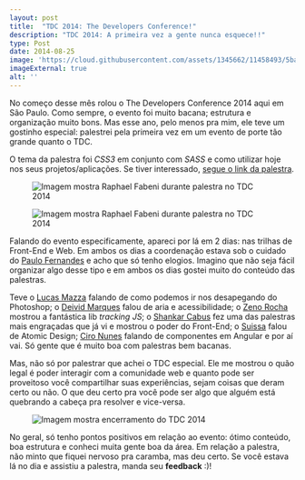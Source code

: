 ```yaml
---
layout: post
title:  "TDC 2014: The Developers Conference!"
description: "TDC 2014: A primeira vez a gente nunca esquece!!"
type: Post
date: 2014-08-25
image: 'https://cloud.githubusercontent.com/assets/1345662/11458493/5bad202e-96a8-11e5-9558-e5cfc97c157e.jpg'
imageExternal: true
alt: ''
---
```


No começo desse mês rolou o The Developers Conference 2014 aqui em São Paulo. Como sempre, o evento foi muito bacana; estrutura e organização muito bons. Mas esse ano, pelo menos pra mim, ele teve um gostinho especial: palestrei pela primeira vez em um evento de porte tão grande quanto o TDC.

O tema da palestra foi <i>CSS3</i> em conjunto com <i>SASS</i> e como utilizar hoje nos seus projetos/aplicações. Se tiver interessado, [segue o link da palestra](https://speakerdeck.com/raphaelfabeni/keep-calm-and-lets-play-css3).

<figure class="text-center loading">
    <img src="https://cloud.githubusercontent.com/assets/1345662/11458490/5baae0fc-96a8-11e5-91d7-4b306b9bcba1.jpg" alt="Imagem mostra Raphael Fabeni durante palestra no TDC 2014">
</figure>

<figure class="text-center loading">
    <img src="https://cloud.githubusercontent.com/assets/1345662/11458492/5bac39ca-96a8-11e5-9975-95b60233a28a.jpg" alt="Imagem mostra Raphael Fabeni durante palestra no TDC 2014">
</figure>

Falando do evento especificamente, apareci por lá em 2 dias: nas trilhas de Front-End e Web. Em ambos os dias a coordenação estava sob o cuidado do [Paulo Fernandes](https://twitter.com/paulofernandesj) e acho que só tenho elogios. Imagino que não seja fácil organizar algo desse tipo e em ambos os dias gostei muito do conteúdo das palestras.

Teve o [Lucas Mazza](https://twitter.com/lucasmazza) falando de como podemos ir nos desapegando do Photoshop; o [Deivid Marques](https://twitter.com/deividmarques) falou de aria e acessibilidade; o [Zeno Rocha](https://twitter.com/zenorocha) mostrou a fantástica lib _tracking JS_; o [Shankar Cabus](https://twitter.com/ShankarCabus) fez uma das palestras mais engraçadas que já vi e mostrou o poder do Front-End; o [Suissa](https://twitter.com/osuissa) falou de Atomic Design; [Ciro Nunes](https://twitter.com/cironunesdev) falando de componentes em Angular e por aí vai. Só gente que é muito boa com palestras bem bacanas.

Mas, não só por palestrar que achei o TDC especial. Ele me mostrou o quão legal é poder interagir com a comunidade web e quanto pode ser proveitoso você compartilhar suas experiências, sejam coisas que deram certo ou não. O que deu certo pra você pode ser algo que alguém está quebrando a cabeça pra resolver e vice-versa.

<figure class="text-center loading">
    <img src="https://cloud.githubusercontent.com/assets/1345662/11458491/5bab9b00-96a8-11e5-9313-380d758a6b9e.jpg" alt="Imagem mostra encerramento do TDC 2014">
</figure>

No geral, só tenho pontos positivos em relação ao evento: ótimo conteúdo, boa estrutura e conheci muita gente boa da área. Em relação a palestra, não minto que fiquei nervoso pra caramba, mas deu certo. Se você estava lá no dia e assistiu a palestra, manda seu <strong>feedback</strong> :)!

<figure class="loading">
    <script class="speakerdeck-embed" data-id="f7eeb1e0fe7e0131686a0a1a6d90c60b" data-ratio="1.33333333333333" src="//speakerdeck.com/assets/embed.js"></script>
</figure>